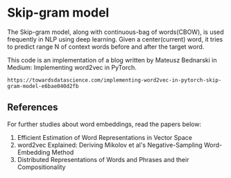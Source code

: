 # Skip-gram model

The Skip-gram model, along with continuous-bag of words(CBOW), is used frequently in NLP using deep learning.
Given a center(current) word, it tries to predict range N of context words before and after the target word.

This code is an implementation of a blog written by Mateusz Bednarski in Medium: Implementing word2vec in PyTorch.

	https://towardsdatascience.com/implementing-word2vec-in-pytorch-skip-gram-model-e6bae040d2fb


## References

For further studies about word embeddings, read the papers below:

1. Efficient Estimation of Word Representations in Vector Space
2. word2vec Explained: Deriving Mikolov et al's Negative-Sampling Word-Embedding Method
3. Distributed Representations of Words and Phrases and their Compositionality



 
